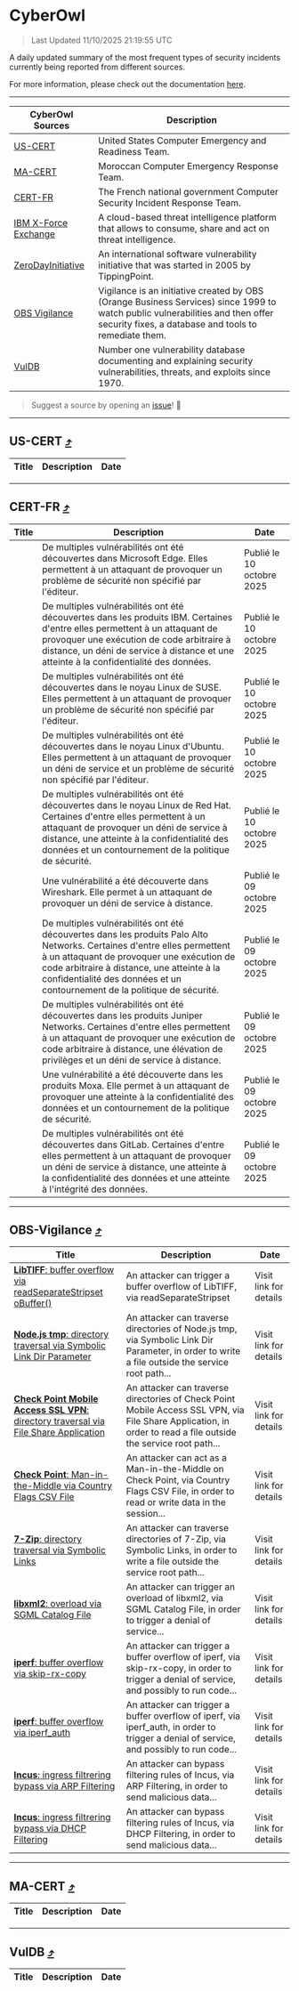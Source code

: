 
 <div id='top'></div>

# CyberOwl

 > Last Updated 11/10/2025 21:19:55 UTC
 
 A daily updated summary of the most frequent types of security incidents currently being reported from different sources.
 
 For more information, please check out the documentation [here](./docs/README.md).
 
 ---
 |CyberOwl Sources|Description|
 |---|---|
 |[US-CERT](#us-cert-arrow_heading_up)|United States Computer Emergency and Readiness Team.|
 |[MA-CERT](#ma-cert-arrow_heading_up)|Moroccan Computer Emergency Response Team.|
 |[CERT-FR](#cert-fr-arrow_heading_up)|The French national government Computer Security Incident Response Team.|
 |[IBM X-Force Exchange](#ibmcloud-arrow_heading_up)|A cloud-based threat intelligence platform that allows to consume, share and act on threat intelligence.|
 |[ZeroDayInitiative](#zerodayinitiative-arrow_heading_up)|An international software vulnerability initiative that was started in 2005 by TippingPoint.|
 |[OBS Vigilance](#obs-vigilance-arrow_heading_up)|Vigilance is an initiative created by OBS (Orange Business Services) since 1999 to watch public vulnerabilities and then offer security fixes, a database and tools to remediate them.|
 |[VulDB](#vuldb-arrow_heading_up)|Number one vulnerability database documenting and explaining security vulnerabilities, threats, and exploits since 1970.|
 
 > Suggest a source by opening an [issue](https://github.com/karimhabush/cyberowl/issues)! :raised_hands:
 ---

## US-CERT [:arrow_heading_up:](#cyberowl)

 |Title|Description|Date|
 |---|---|---|
 
 ---

## CERT-FR [:arrow_heading_up:](#cyberowl)

 |Title|Description|Date|
 |---|---|---|
 |[](https://www.cert.ssi.gouv.fr/avis/CERTFR-2025-AVI-0862/)|De multiples vulnérabilités ont été découvertes dans Microsoft Edge. Elles permettent à un attaquant de provoquer un problème de sécurité non spécifié par l'éditeur.|Publié le 10 octobre 2025|
 |[](https://www.cert.ssi.gouv.fr/avis/CERTFR-2025-AVI-0861/)|De multiples vulnérabilités ont été découvertes dans les produits IBM. Certaines d'entre elles permettent à un attaquant de provoquer une exécution de code arbitraire à distance, un déni de service à distance et une atteinte à la confidentialité des données.|Publié le 10 octobre 2025|
 |[](https://www.cert.ssi.gouv.fr/avis/CERTFR-2025-AVI-0860/)|De multiples vulnérabilités ont été découvertes dans le noyau Linux de SUSE. Elles permettent à un attaquant de provoquer un problème de sécurité non spécifié par l'éditeur.|Publié le 10 octobre 2025|
 |[](https://www.cert.ssi.gouv.fr/avis/CERTFR-2025-AVI-0859/)|De multiples vulnérabilités ont été découvertes dans le noyau Linux d'Ubuntu. Elles permettent à un attaquant de provoquer un déni de service et un problème de sécurité non spécifié par l'éditeur.|Publié le 10 octobre 2025|
 |[](https://www.cert.ssi.gouv.fr/avis/CERTFR-2025-AVI-0858/)|De multiples vulnérabilités ont été découvertes dans le noyau Linux de Red Hat. Certaines d'entre elles permettent à un attaquant de provoquer un déni de service à distance, une atteinte à la confidentialité des données et un contournement de la politique de sécurité.|Publié le 10 octobre 2025|
 |[](https://www.cert.ssi.gouv.fr/avis/CERTFR-2025-AVI-0857/)|Une vulnérabilité a été découverte dans Wireshark. Elle permet à un attaquant de provoquer un déni de service à distance.|Publié le 09 octobre 2025|
 |[](https://www.cert.ssi.gouv.fr/avis/CERTFR-2025-AVI-0856/)|De multiples vulnérabilités ont été découvertes dans les produits Palo Alto Networks. Certaines d'entre elles permettent à un attaquant de provoquer une exécution de code arbitraire à distance, une atteinte à la confidentialité des données et un contournement de la politique de sécurité.|Publié le 09 octobre 2025|
 |[](https://www.cert.ssi.gouv.fr/avis/CERTFR-2025-AVI-0855/)|De multiples vulnérabilités ont été découvertes dans les produits Juniper Networks. Certaines d'entre elles permettent à un attaquant de provoquer une exécution de code arbitraire à distance, une élévation de privilèges et un déni de service à distance.|Publié le 09 octobre 2025|
 |[](https://www.cert.ssi.gouv.fr/avis/CERTFR-2025-AVI-0854/)|Une vulnérabilité a été découverte dans les produits Moxa. Elle permet à un attaquant de provoquer une atteinte à la confidentialité des données et un contournement de la politique de sécurité.|Publié le 09 octobre 2025|
 |[](https://www.cert.ssi.gouv.fr/avis/CERTFR-2025-AVI-0853/)|De multiples vulnérabilités ont été découvertes dans GitLab. Certaines d'entre elles permettent à un attaquant de provoquer un déni de service à distance, une atteinte à la confidentialité des données et une atteinte à l'intégrité des données.|Publié le 09 octobre 2025|
 
 ---

## OBS-Vigilance [:arrow_heading_up:](#cyberowl)

 |Title|Description|Date|
 |---|---|---|
 |[<a href="https://vigilance.fr/vulnerability/LibTIFF-buffer-overflow-via-readSeparateStripsetoBuffer-47907" class="noirorange"><b>LibTIFF</b>: buffer overflow via readSeparateStripset<wbr>oBuffer()</wbr></a>](https://vigilance.fr/vulnerability/LibTIFF-buffer-overflow-via-readSeparateStripsetoBuffer-47907)|An attacker can trigger a buffer overflow of LibTIFF, via readSeparateStripset|Visit link for details|
 |[<a href="https://vigilance.fr/vulnerability/Node-js-tmp-directory-traversal-via-Symbolic-Link-Dir-Parameter-47906" class="noirorange"><b>Node.js tmp</b>: directory traversal via Symbolic Link Dir Parameter</a>](https://vigilance.fr/vulnerability/Node-js-tmp-directory-traversal-via-Symbolic-Link-Dir-Parameter-47906)|An attacker can traverse directories of Node.js tmp, via Symbolic Link Dir Parameter, in order to write a file outside the service root path...|Visit link for details|
 |[<a href="https://vigilance.fr/vulnerability/Check-Point-Mobile-Access-SSL-VPN-directory-traversal-via-File-Share-Application-47905" class="noirorange"><b>Check Point Mobile Access  SSL VPN</b>: directory traversal via File Share Application</a>](https://vigilance.fr/vulnerability/Check-Point-Mobile-Access-SSL-VPN-directory-traversal-via-File-Share-Application-47905)|An attacker can traverse directories of Check Point Mobile Access  SSL VPN, via File Share Application, in order to read a file outside the service root path...|Visit link for details|
 |[<a href="https://vigilance.fr/vulnerability/Check-Point-Man-in-the-Middle-via-Country-Flags-CSV-File-47904" class="noirorange"><b>Check Point</b>: Man-in-the-Middle via Country Flags CSV File</a>](https://vigilance.fr/vulnerability/Check-Point-Man-in-the-Middle-via-Country-Flags-CSV-File-47904)|An attacker can act as a Man-in-the-Middle on Check Point, via Country Flags CSV File, in order to read or write data in the session...|Visit link for details|
 |[<a href="https://vigilance.fr/vulnerability/7-Zip-directory-traversal-via-Symbolic-Links-47903" class="noirorange"><b>7-Zip</b>: directory traversal via Symbolic Links</a>](https://vigilance.fr/vulnerability/7-Zip-directory-traversal-via-Symbolic-Links-47903)|An attacker can traverse directories of 7-Zip, via Symbolic Links, in order to write a file outside the service root path...|Visit link for details|
 |[<a href="https://vigilance.fr/vulnerability/libxml2-overload-via-SGML-Catalog-File-47902" class="noirorange"><b>libxml2</b>: overload via SGML Catalog File</a>](https://vigilance.fr/vulnerability/libxml2-overload-via-SGML-Catalog-File-47902)|An attacker can trigger an overload of libxml2, via SGML Catalog File, in order to trigger a denial of service...|Visit link for details|
 |[<a href="https://vigilance.fr/vulnerability/iperf-buffer-overflow-via-skip-rx-copy-47901" class="noirorange"><b>iperf</b>: buffer overflow via skip-rx-copy</a>](https://vigilance.fr/vulnerability/iperf-buffer-overflow-via-skip-rx-copy-47901)|An attacker can trigger a buffer overflow of iperf, via skip-rx-copy, in order to trigger a denial of service, and possibly to run code...|Visit link for details|
 |[<a href="https://vigilance.fr/vulnerability/iperf-buffer-overflow-via-iperf-auth-47899" class="noirorange"><b>iperf</b>: buffer overflow via iperf_auth</a>](https://vigilance.fr/vulnerability/iperf-buffer-overflow-via-iperf-auth-47899)|An attacker can trigger a buffer overflow of iperf, via iperf_auth, in order to trigger a denial of service, and possibly to run code...|Visit link for details|
 |[<a href="https://vigilance.fr/vulnerability/Incus-ingress-filtrering-bypass-via-ARP-Filtering-47898" class="noirorange"><b>Incus</b>: ingress filtrering bypass via ARP Filtering</a>](https://vigilance.fr/vulnerability/Incus-ingress-filtrering-bypass-via-ARP-Filtering-47898)|An attacker can bypass filtering rules of Incus, via ARP Filtering, in order to send malicious data...|Visit link for details|
 |[<a href="https://vigilance.fr/vulnerability/Incus-ingress-filtrering-bypass-via-DHCP-Filtering-47897" class="noirorange"><b>Incus</b>: ingress filtrering bypass via DHCP Filtering</a>](https://vigilance.fr/vulnerability/Incus-ingress-filtrering-bypass-via-DHCP-Filtering-47897)|An attacker can bypass filtering rules of Incus, via DHCP Filtering, in order to send malicious data...|Visit link for details|
 
 ---

## MA-CERT [:arrow_heading_up:](#cyberowl)

 |Title|Description|Date|
 |---|---|---|
 
 ---

## VulDB [:arrow_heading_up:](#cyberowl)

 |Title|Description|Date|
 |---|---|---|
 